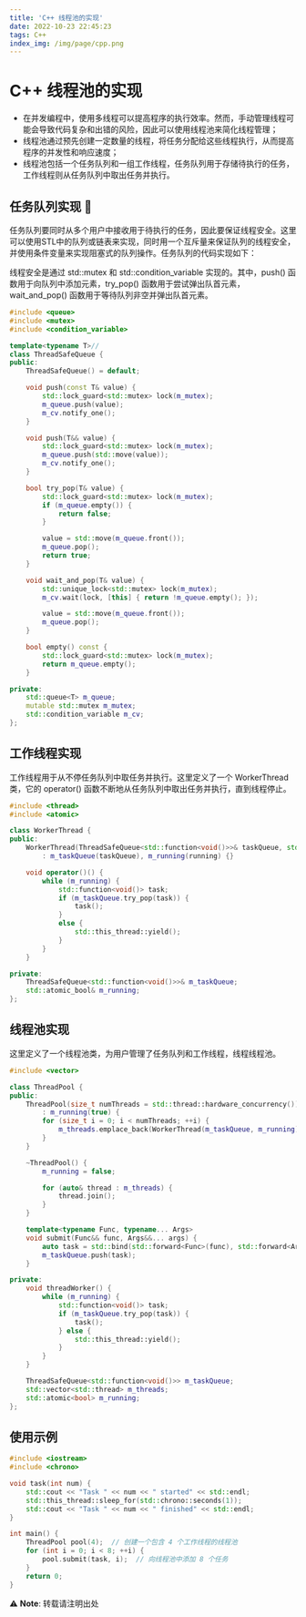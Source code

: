 ```yaml
---
title: 'C++ 线程池的实现'
date: 2022-10-23 22:45:23
tags: C++
index_img: /img/page/cpp.png
---
```



# C++ 线程池的实现

+ 在并发编程中，使用多线程可以提高程序的执行效率。然而，手动管理线程可能会导致代码复杂和出错的风险，因此可以使用线程池来简化线程管理；
+ 线程池通过预先创建一定数量的线程，将任务分配给这些线程执行，从而提高程序的并发性和响应速度；
+ 线程池包括一个任务队列和一组工作线程，任务队列用于存储待执行的任务，工作线程则从任务队列中取出任务并执行。

## 任务队列实现 🔎
 任务队列要同时从多个用户中接收用于待执行的任务，因此要保证线程安全。这里可以使用STL中的队列或链表来实现，同时用一个互斥量来保证队列的线程安全，并使用条件变量来实现阻塞式的队列操作。任务队列的代码实现如下：

 线程安全是通过 std::mutex 和 std::condition_variable 实现的。其中，push() 函数用于向队列中添加元素，try_pop() 函数用于尝试弹出队首元素，wait_and_pop() 函数用于等待队列非空并弹出队首元素。

```cpp
#include <queue>
#include <mutex>
#include <condition_variable>

template<typename T>//
class ThreadSafeQueue {
public:
    ThreadSafeQueue() = default;

    void push(const T& value) {
        std::lock_guard<std::mutex> lock(m_mutex);
        m_queue.push(value);
        m_cv.notify_one();
    }

    void push(T&& value) {
        std::lock_guard<std::mutex> lock(m_mutex);
        m_queue.push(std::move(value));
        m_cv.notify_one();
    }

    bool try_pop(T& value) {
        std::lock_guard<std::mutex> lock(m_mutex);
        if (m_queue.empty()) {
            return false;
        }

        value = std::move(m_queue.front());
        m_queue.pop();
        return true;
    }

    void wait_and_pop(T& value) {
        std::unique_lock<std::mutex> lock(m_mutex);
        m_cv.wait(lock, [this] { return !m_queue.empty(); });

        value = std::move(m_queue.front());
        m_queue.pop();
    }

    bool empty() const {
        std::lock_guard<std::mutex> lock(m_mutex);
        return m_queue.empty();
    }

private:
    std::queue<T> m_queue;
    mutable std::mutex m_mutex;
    std::condition_variable m_cv;
};

```



## 工作线程实现

工作线程用于从不停任务队列中取任务并执行。这里定义了一个 WorkerThread 类，它的 operator() 函数不断地从任务队列中取出任务并执行，直到线程停止。


```cpp
#include <thread>
#include <atomic>

class WorkerThread {
public:
    WorkerThread(ThreadSafeQueue<std::function<void()>>& taskQueue, std::atomic_bool& running)
        : m_taskQueue(taskQueue), m_running(running) {}

    void operator()() {
        while (m_running) {
            std::function<void()> task;
            if (m_taskQueue.try_pop(task)) {
                task();
            }
            else {
                std::this_thread::yield();
            }
        }
    }

private:
    ThreadSafeQueue<std::function<void()>>& m_taskQueue;
    std::atomic_bool& m_running;
};

```


## 线程池实现

这里定义了一个线程池类，为用户管理了任务队列和工作线程，线程线程池。


```cpp
#include <vector>

class ThreadPool {
public:
    ThreadPool(size_t numThreads = std::thread::hardware_concurrency())
        : m_running(true) {
        for (size_t i = 0; i < numThreads; ++i) {
            m_threads.emplace_back(WorkerThread(m_taskQueue, m_running));
        }
    }

    ~ThreadPool() {
        m_running = false;

        for (auto& thread : m_threads) {
            thread.join();
        }
    }

    template<typename Func, typename... Args>
    void submit(Func&& func, Args&&... args) {
        auto task = std::bind(std::forward<Func>(func), std::forward<Args>(args)...);
        m_taskQueue.push(task);
    }

private:
    void threadWorker() {
        while (m_running) {
            std::function<void()> task;
            if (m_taskQueue.try_pop(task)) {
                task();
            } else {
                std::this_thread::yield();
            }
        }
    }

    ThreadSafeQueue<std::function<void()>> m_taskQueue;
    std::vector<std::thread> m_threads;
    std::atomic<bool> m_running;
};

```

## 使用示例



```cpp
#include <iostream>
#include <chrono>

void task(int num) {
    std::cout << "Task " << num << " started" << std::endl;
    std::this_thread::sleep_for(std::chrono::seconds(1));
    std::cout << "Task " << num << " finished" << std::endl;
}

int main() {
    ThreadPool pool(4);  // 创建一个包含 4 个工作线程的线程池
    for (int i = 0; i < 8; ++i) {
        pool.submit(task, i);  // 向线程池中添加 8 个任务
    }
    return 0;
}

```

⚠ **Note**: 转载请注明出处
